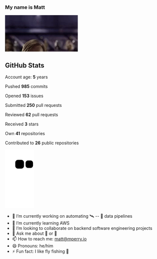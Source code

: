 ### My name is Matt
<!--
gif from Tenor, I do not own the gif.
-->
![obi](hello-there-hi-there.gif)

## GitHub Stats
Account age: **5** years

Pushed **985** commits

Opened **153** issues

Submitted **250** pull requests

Reviewed **62** pull requests

Received **3** stars

Own **41** repositories

Contributed to **26** public repositories

[![Snake Graph!](https://raw.githubusercontent.com/mattp0/mattp0/output/snake-anime.svg)](Snek)

- 🔭 I’m currently working on automating :artificial_satellite: -- :satellite: data pipelines
- 🌱 I’m currently learning AWS
- 👯 I’m looking to collaborate on backend software engineering projects
- 💬 Ask me about 🤖 or 🔐
- 📫 How to reach me: matt@mperry.io
- 😄 Pronouns: he/him
- ⚡ Fun fact: I like fly fishing 🎣
